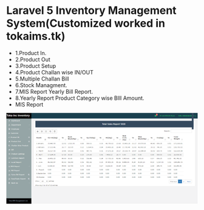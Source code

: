 # Laravel 5 Inventory Management System(Customized worked in tokaims.tk)

- 1.Product In.
- 2.Product Out
- 3.Product Setup
- 4.Product Challan wise IN/OUT
- 5.Multiple Challan Bill
- 6.Stock Managment.
- 7.MIS Report Yearly Bill Report.
- 8.Yearly Report Product Category wise BIll Amount.
- MIS Report

<img src="https://github.com/shoaib0906/INVENTORY/blob/master/screencapture-tokaims-tk-mis-report-2020-07-07-05_18_41.png" ></img>
